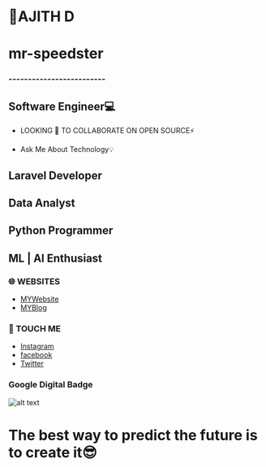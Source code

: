 
# 
#      🌟AJITH D        
#      mr-speedster       
###   -------------------------
## Software Engineer💻

- LOOKING 🔭 TO COLLABORATE ON OPEN SOURCE⚡️

-  Ask Me About Technology💡

## Laravel Developer
## Data Analyst
## Python Programmer
## ML | AI Enthusiast


### 🌐 WEBSITES
* [MYWebsite](https://mr-speedster.github.io/MyWeb/)
* [MYBlog](http://ajithditto.blogspot.com/)
  
### 📳 TOUCH ME
* [Instagram](https://www.instagram.com/mr_speed_ster_/)
* [facebook](https://www.facebook.com/profile.php?id=100037743652992/)
* [Twitter](https://twitter.com/AjithD47448694/)

### Google Digital Badge
![alt text]([http://url/to/img.png](https://templates.images.credential.net/16722171176440784346699372916351.png))

# The best way to predict the future is to create it😎
